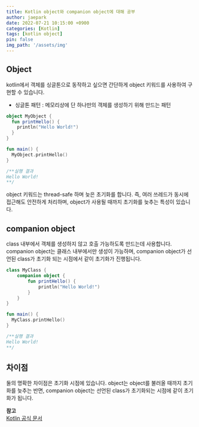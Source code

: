```yaml
---
title: Kotlin object와 companion object에 대해 공부
author: jaepark
date: 2022-07-21 10:15:00 +0900
categories: [Kotlin]
tags: [kotlin object]
pin: false
img_path: '/assets/img'
---
```

## **Object**
kotlin에서 객체를 싱글톤으로 동작하고 싶으면 간단하게 object 키워드를 사용하여 구현할 수 있습니다. 
- 싱글톤 패턴 : 메모리상에 단 하나만의 객체를 생성하기 위해 만드는 패턴

```kotlin
object MyObject {
  fun printHello() {
    println("Hello World!")
  }
}

fun main() {
  MyObject.printHello()
}

/**실행 결과
Hello World!
**/
```
object 키워드는 thread-safe 하며 늦은 초기화를 합니다. 즉, 여러 쓰레드가 동시에 접근해도 안전하게 처리하며, object가 사용될 때까지 초기화를 늦추는 특성이 있습니다.

## **companion object**

class 내부에서 객체를 생성하지 않고 호출 가능하도록 만드는데 사용합니다. companion object는 클래스 내부에서만 생성이 가능하며, 
companion object가 선언된 class가 초기화 되는 시점에서 같이 초기화가 진행됩니다.

```kotlin
class MyClass {
    companion object {
        fun printHello() {
            println("Hello World!")
        }
    }
}

fun main() {
  MyClass.printHello()
}

/**실행 결과
Hello World!
**/
```

## **차이점**
둘의 명확한 차이점은 초기화 시점에 있습니다. object는 object를 불러올 때까지 초기화를 늦추는 반면, companion object는 선언된 class가 초기화되는 시점에 같이 초기화가 됩니다.

**참고**  
[Kotlin 공식 문서](https://kotlinlang.org/docs/object-declarations.html#semantic-difference-between-object-expressions-and-declarations)
